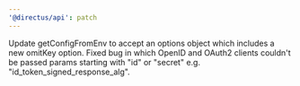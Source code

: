```yaml
---
'@directus/api': patch
---
```


Update getConfigFromEnv to accept an options object which includes a new omitKey option. Fixed bug in which OpenID and OAuth2 clients couldn't be passed params starting with "id" or "secret" e.g. "id_token_signed_response_alg".
